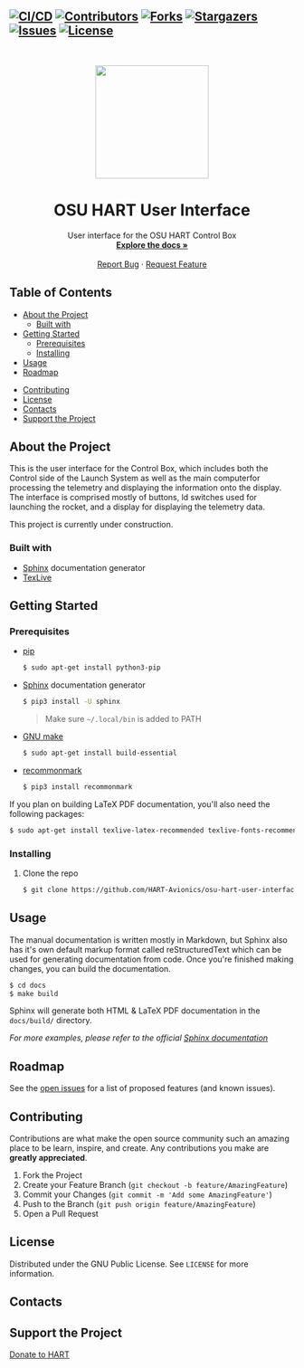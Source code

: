 <!-- GitHub Badges/Shields -->
<!-- See https://shields.io/ for more options. -->
[![CI/CD][cicd-shield]][cicd-url]
[![Contributors][contributors-shield]][contributors-url]
[![Forks][forks-shield]][forks-url]
[![Stargazers][stars-shield]][stars-url]
[![Issues][issues-shield]][issues-url]
[![License][license-shield]][license-url]
-----
<br />
<p align="center">
  <!-- PROJECT LOGO -->
  <a href="https://osuaiaa.com/hart">
	<img src="https://images.squarespace-cdn.com/content/v1/5a19a459e5dd5b3614fc8595/1518733757123-JZ5199GBQVQOEJBC9VKR/ke17ZwdGBToddI8pDm48kOx9thYkxoPEJMHoJ7vUPbh7gQa3H78H3Y0txjaiv_0fDoOvxcdMmMKkDsyUqMSsMWxHk725yiiHCCLfrh8O1z5QHyNOqBUUEtDDsRWrJLTmS0k9nmfOWkBD2X4dgpGrpWVYQT8AbCbINUUJycgJH0K3YOIy-qewO29_jEB_UvA_/HARTlogo.jpg" width="200px" height="auto"/>
  </a>

  <!-- PROJECT TITLE -->
  <h1 align="center">OSU HART User Interface</h1>

  <p align="center">
    <!-- SHORT PROJECT DESCRIPTION -->
    User interface for the OSU HART Control Box
    <br />
    <!-- LINK TO DOCUMENTATION -->
    <a href="https://hart-avionics.github.io/osu-hart-user-interface/"><strong>Explore the docs »</strong></a>
    <br />
    <br />
    <!-- LINK TO DEMO
    <a href="INSERT LINK TO DEMO HERE">View Demo</a>
    · -->
    <!-- LINK TO ISSUES -->
    <a href="https://github.com/HART-Avionics/osu-hart-user-interface/issues">Report Bug</a>
    ·
    <!-- LINK TO ISSUES -->
    <a href="https://github.com/HART-Avionics/osu-hart-user-interface/issues">Request Feature</a>
  </p>
</p>

Table of Contents
---------------------
- [About the Project](#about-the-project)
  - [Built with](#about-the-project-built-with)
- [Getting Started](#getting-started)
  - [Prerequisites](#getting-started-prerequisites)
  - [Installing](#getting-started-installing)
- [Usage](#usage)
- [Roadmap](#roadmap)
<!--
- [FAQ](#faq)
-->
- [Contributing](#contributing)
- [License](#license)
- [Contacts](#contacts)
- [Support the Project](#donate)
<!--
- [Acknowledgements](#acknowledgements)
-->

<a name="about-the-project"></a>
About the Project
---------------------
<!-- Description of the project and it's intended purpose or origin story. -->
This is the user interface for the Control Box, which includes both the Control side of the Launch System as well as the main computerfor processing the telemetry and displaying the information onto the display. The interface is comprised mostly of buttons, ld switches used for launching the rocket, and a display for displaying the telemetry data.

This project is currently under construction.

<a name="about-the-project-built-with"></a>
### Built with
<!-- This section should list any major frameworks that you built your project using. Leave any add-ons/plugins for the Acknowledgements section. Here are a few examples. -->

- [Sphinx](https://www.sphinx-doc.org/en/master/usage/installation.html) documentation generator
- [TexLive](https://www.tug.org/texlive/)

<a name="getting-started"></a>
Getting Started
---------------------
<!-- This is an example of how you may give instructions on setting up your project locally. To get a local copy up and running follow these simple example steps. -->

<a name="getting-started-prerequisites"></a>
### Prerequisites

- [pip](https://pip.pypa.io/en/stable/installing/)
  ```bash
  $ sudo apt-get install python3-pip
  ```
- [Sphinx](https://www.sphinx-doc.org/en/master/usage/installation.html) documentation generator
  ```bash
  $ pip3 install -U sphinx
  ```
  > Make sure `~/.local/bin` is added to PATH
- [GNU make](https://www.gnu.org/software/make/manual/make.html)
  ```bash
  $ sudo apt-get install build-essential
  ```
- [recommonmark](https://github.com/readthedocs/recommonmark)
  ```bash
  $ pip3 install recommonmark
  ```

If you plan on building LaTeX PDF documentation, you'll also need the following packages:
```bash
$ sudo apt-get install texlive-latex-recommended texlive-fonts-recommended texlive-latex-extra latexmk
```

<a name="getting-started-installing"></a>
### Installing
1. Clone the repo
    ```bash
    $ git clone https://github.com/HART-Avionics/osu-hart-user-interface.git
    ```

<a name="usage"></a>
Usage
--------
<!-- Use this space to show useful examples of how a project can be used. Additional screenshots, code examples and demos work well in this space. You may also link to more resources.<br> -->
The manual documentation is written mostly in Markdown, but Sphinx also has it's own default markup format called reStructuredText which can be used for generating documentation from code. Once you're finished making changes, you can build the documentation.

```bash
$ cd docs
$ make build
```

Sphinx will generate both HTML & LaTeX PDF documentation in the `docs/build/` directory.

*For more examples, please refer to the official [Sphinx documentation][sphinx-docs]*

<a name="roadmap"></a>
Roadmap
----------
See the [open issues][issues-url] for a list of proposed features (and known issues).

<!--
<a name="faq"></a>
FAQ
----
-->

<a name="contributing"></a>
Contributing
---------------
Contributions are what make the open source community such an amazing place to be learn, inspire, and create. Any contributions you make are **greatly appreciated**.

1. Fork the Project
2. Create your Feature Branch (`git checkout -b feature/AmazingFeature`)
3. Commit your Changes (`git commit -m 'Add some AmazingFeature'`)
4. Push to the Branch (`git push origin feature/AmazingFeature`)
5. Open a Pull Request

<a name="license"></a>
License
-----------
Distributed under the GNU Public License. See `LICENSE` for more information.

<a name="contacts"></a>
Contacts
-----------
<!-- Your Name - @your_twitter - example@example.com -->

<a name="donate"></a>
Support the Project
--------------------
[Donate to HART][donate-url]
<!--
<a name="acknowledgements"></a>
Acknowledgements
-----------------
- [GitHub Emoji Cheat Sheet](https://www.webpagefx.com/tools/emoji-cheat-sheet)
- [Img Shields](https://shields.io)
- [Choose an Open Source License](https://choosealicense.com)
- [GitHub Pages](https://pages.github.com)
- [Animate.css](https://daneden.github.io/animate.css)
- [Loaders.css](https://connoratherton.com/loaders)
- [Slick Carousel](https://kenwheeler.github.io/slick)
- [Smooth Scroll](https://github.com/cferdinandi/smooth-scroll)
- [Sticky Kit](http://leafo.net/sticky-kit)
- [JVectorMap](http://jvectormap.com)
- [Font Awesome](https://fontawesome.com)
-->
<!-- MARKDOWN LINKS & IMAGES -->
<!-- https://www.markdownguide.org/basic-syntax/#reference-style-links -->
[cicd-shield]: https://github.com/HART-Avionics/osu-hart-user-interface/workflows/CI/CD/badge.svg?branch=develop
[cicd-url]: https://github.com/HART-Avionics/docs/actions "CI/CD"
[contributors-shield]: https://img.shields.io/github/contributors/HART-Avionics/osu-hart-user-interface
[contributors-url]: https://github.com/HART-Avionics/osu-hart-user-interface/graphs/contributors
[forks-shield]: https://img.shields.io/github/forks/HART-Avionics/osu-hart-user-interface
[forks-url]: https://github.com/HART-Avionics/osu-hart-user-interface/network/members
[stars-shield]: https://img.shields.io/github/stars/HART-Avionics/osu-hart-user-interface
[stars-url]: https://github.com/HART-Avionics/osu-hart-user-interface/stargazers
[issues-shield]: https://img.shields.io/github/issues/HART-Avionics/osu-hart-user-interface
[issues-url]: https://github.com/HART-Avionics/osu-hart-user-interface/issues
[license-shield]: https://img.shields.io/github/license/HART-Avionics/osu-hart-user-interface
[license-url]: https://github.com/HART-Avionics/osu-hart-user-interface/blob/main/LICENSE
[sphinx-docs]: https://www.sphinx-doc.org/en/master/index.html
[donate-url]: https://osuaiaa.com/donate
